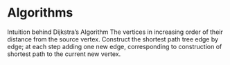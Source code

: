# Algorithms
Intuition behind Dijkstra’s Algorithm The vertices in increasing order of their distance from the source vertex. Construct the shortest path tree edge by edge; at each step adding one new edge, corresponding to construction of shortest path to the current new vertex.
